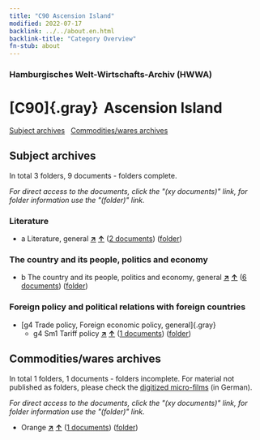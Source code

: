```yaml
---
title: "C90 Ascension Island"
modified: 2022-07-17
backlink: ../../about.en.html
backlink-title: "Category Overview"
fn-stub: about
---
```


### Hamburgisches Welt-Wirtschafts-Archiv (HWWA)

# [C90]{.gray}&#8201; Ascension Island&#160; 





[Subject archives](#subject-archives) &#160; [Commodities/wares archives](#commoditieswares-archive)




## Subject archives







In total 3 folders, 9 documents - folders complete.

_For direct access to the documents, click the "(xy documents)" link, for folder information use the "(folder)" link._



### Literature

- a Literature, general [**&nearr;**](../../../subject/i/142393/about.en.html "Literature, general (all over the world)") [**&uarr;**](../../../subject/about.en.html#a "Subject category system") (<a href="https://pm20.zbw.eu/iiifview/folder/sh/141451,142393" title="about: Ascension Island : Literature, general" target="_blank">2 documents</a>) ([folder](../../../../folder/sh/1414xx/141451/1423xx/142393/about.en.html))

### The country and its people, politics and economy

- b The country and its people, politics and economy, general [**&nearr;**](../../../subject/i/144196/about.en.html "The country and its people, politics and economy, general (all over the world)") [**&uarr;**](../../../subject/about.en.html#b "Subject category system") (<a href="https://pm20.zbw.eu/iiifview/folder/sh/141451,144196" title="about: Ascension Island : The country and its people, politics and economy, general" target="_blank">6 documents</a>) ([folder](../../../../folder/sh/1414xx/141451/1441xx/144196/about.en.html))

### Foreign policy and political relations with foreign countries

- [g4 Trade policy, Foreign economic policy, general]{.gray}
  - g4 Sm1 Tariff policy [**&nearr;**](../../../subject/i/163419/about.en.html "Tariff policy (all over the world)") [**&uarr;**](../../../subject/about.en.html#g4_Sm1 "Subject category system") (<a href="https://pm20.zbw.eu/iiifview/folder/sh/141451,163419" title="about: Ascension Island : Tariff policy" target="_blank">1 documents</a>) ([folder](../../../../folder/sh/1414xx/141451/1634xx/163419/about.en.html))







## Commodities/wares archives









In total 1 folders, 1 documents - folders incomplete.
For material not published as folders, please check the [digitized micro-films](/film/h1_wa.de.html) (in German).

_For direct access to the documents, click the "(xy documents)" link, for folder information use the "(folder)" link._


- Orange [**&nearr;**](../../../ware/i/141981/about.en.html "Orange (xXX all over the world)") [**&uarr;**](../../../ware/about.en.html#PLW04-Zs01 "Ware category system") (<a href="https://pm20.zbw.eu/iiifview/folder/wa/141981,141451" title="about: Orange : Ascension Island" target="_blank">1 documents</a>) ([folder](../../../../folder/wa/1419xx/141981/1414xx/141451/about.en.html))




